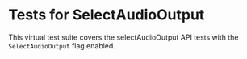 # Tests for SelectAudioOutput

This virtual test suite covers the selectAudioOutput API tests with
the `SelectAudioOutput` flag enabled.
